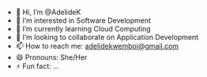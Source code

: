 - 👋 Hi, I’m @AdelideK
- 👀 I’m interested in Software Development
- 🌱 I’m currently learning Cloud Computing
- 💞️ I’m looking to collaborate on Application Development
- 📫 How to reach me: adelidekwemboi@gmail.com
- 😄 Pronouns: She/Her
- ⚡ Fun fact: ...

<!---
AdelideK/AdelideK is a ✨ special ✨ repository because its `README.md` (this file) appears on your GitHub profile.
You can click the Preview link to take a look at your changes.
--->
